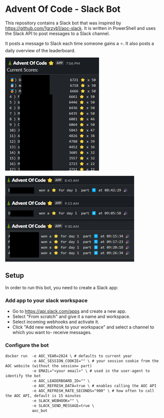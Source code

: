 # Advent Of Code - Slack Bot

This repository contains a Slack bot that was inspired by <https://github.com/1grzyb1/aoc-slack>. It is written in PowerShell and uses the Slack API to post messages to a Slack channel.

It posts a message to Slack each time someone gains a ⭐. It also posts a daily overview of the leaderboard.

![overview of a leaderboard in Slack](images/leaderboard.png)

![message when someone gains a star](images/partial-winnings.png)

## Setup

In order to run this bot, you need to create a Slack app:

### Add app to your slack workspace

- Go to <https://api.slack.com/apps> and create a new app.
- Select "From scratch" and give it a name and workspace.
- Select incoming webhooks and activate it.
- Click "Add new webhook to your workspace" and select a channel to which you want to- receive messages.

### Configure the bot

```plaintext
docker run  -e AOC_YEAR=2024 \ # defaults to current year
            -e AOC_SESSION_COOKIE="" \ # your session cookie from the AOC website (without the session= part)
            -e EMAIL="<your email>" \ # used in the user-agent to identify the bot
            -e AOC_LEADERBOARD_ID="" \
            -e AOC_REFRESH_DATA=true \ # enables calling the AOC API
            -e AOC_REFRESH_RATE_SECONDS="900" \ # how often to call the AOC API, default is 15 minutes
            -e SLACK_WEBHOOK="" \ 
            -e SLACK_SEND_MESSAGE=true \
            aoc_bot
```
